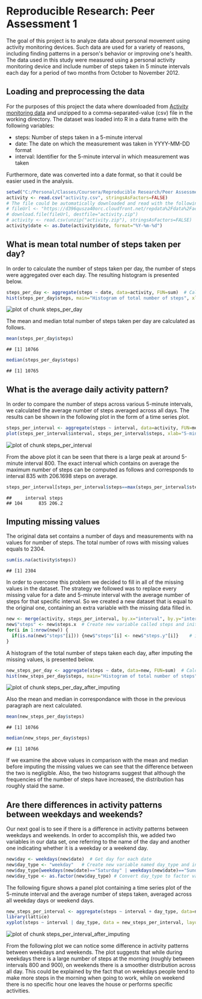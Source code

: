 Reproducible Research: Peer Assessment 1
========================================================
The goal of this project is to analyze data about personal movement using activity monitoring devices. Such data are used for a variety of reasons, including finding patterns in a person's behavior or improving one's health. 
The data used in this study were measured using a personal activity monitoring device and include number of steps taken in 5 minute intervals each day for a period of two months from October to November 2012.


## Loading and preprocessing the data

For the purposes of this project the data where downloaded from [Activity monitoring data](https://d396qusza40orc.cloudfront.net/repdata%2Fdata%2Factivity.zip) and unzipped to a comma-separated-value (csv) file in the working directory. The dataset was loaded into R in a data frame with the following variables:

- steps: Number of steps taken in a 5-minute interval
- date: The date on which the measurement was taken in YYYY-MM-DD format
- interval: Identifier for the 5-minute interval in which measurement was taken

Furthermore, date was converted into a date format, so that it could be easier used in the analysis.


```r
setwd("C:/Personal/Classes/Coursera/Reproducible Research/Peer Assessments/Peer Assessment 1")
activity <- read.csv("activity.csv", stringsAsFactors=FALSE)
# The file could be automatically downloaded and read with the following commands
# fileUrl <- "https://d396qusza40orc.cloudfront.net/repdata%2Fdata%2Factivity.zip"
# download.file(fileUrl, destfile="activity.zip")
# activity <- read.csv(unzip("activity.zip"), stringsAsFactors=FALSE)
activity$date <- as.Date(activity$date, format="%Y-%m-%d")
```

## What is mean total number of steps taken per day?

In order to calculate the number of steps taken per day, the number of steps were aggregated over each day. The resulting histogram is presented below.


```r
steps_per_day <- aggregate(steps ~ date, data=activity, FUN=sum)  # Calculate total number of steps for each day
hist(steps_per_day$steps, main="Histogram of total number of steps", xlab="Steps", breaks=10)
```

![plot of chunk steps_per_day](figure/steps_per_day.png) 

The mean and median total number of steps taken per day are calculated as follows.


```r
mean(steps_per_day$steps)
```

```
## [1] 10766
```

```r
median(steps_per_day$steps)
```

```
## [1] 10765
```

## What is the average daily activity pattern?

In order to compare the number of steps across various 5-minute intervals, we calculated the average number of steps averaged across all days. The results can be shown in the following plot in the form of a time series plot.


```r
steps_per_interval <- aggregate(steps ~ interval, data=activity, FUN=mean)  # Calculate average number of steps for each interval
plot(steps_per_interval$interval, steps_per_interval$steps, xlab="5-minute interval", ylab="Avg number of steps", type="l")
```

![plot of chunk steps_per_interval](figure/steps_per_interval.png) 

From the above plot it can be seen that there is a large peak at around 5-minute interval 800. The exact interval which contains on average the maximum number of steps can be computed as follows and corresponds to interval 835 with 206.1698 steps on average.


```r
steps_per_interval[steps_per_interval$steps==max(steps_per_interval$steps), ]
```

```
##     interval steps
## 104      835 206.2
```

## Imputing missing values

The original data set contains a number of days and measurements with na values for number of steps. The total number of rows with missing values equals to 2304.


```r
sum(is.na(activity$steps))
```

```
## [1] 2304
```

In order to overcome this problem we decided to fill in all of the missing values in the dataset. The strategy we followed was to replace every missing value for a date and 5-minute interval with the average number of steps for that specific interval. So we created a new dataset that is equal to the original one, containing an extra variable with the missing data filled in.


```r
new <- merge(activity, steps_per_interval, by.x="interval", by.y="interval")
new$"steps" <- new$steps.x	# Create new variable called steps and initialize it with original values
for(i in 1:nrow(new)) {
  if(is.na(new$"steps"[i])) {new$"steps"[i] <- new$"steps.y"[i]}	# if steps is NA replace with mean steps for the time interval
}
```

A histogram of the total number of steps taken each day, after imputing the missing values, is presented below.


```r
new_steps_per_day <- aggregate(steps ~ date, data=new, FUN=sum)  # Calculate total number of steps for each day
hist(new_steps_per_day$steps, main="Histogram of total number of steps", xlab="Steps", breaks=10)
```

![plot of chunk steps_per_day_after_imputing](figure/steps_per_day_after_imputing.png) 

Also the mean and median in correspondance with those in the previous paragraph are next calculated.


```r
mean(new_steps_per_day$steps)
```

```
## [1] 10766
```

```r
median(new_steps_per_day$steps)
```

```
## [1] 10766
```
If we examine the above values in comparison with the mean and median before imputing the missing values we can see that the difference between the two is negligible. Also, the two histograms suggest that although the frequencies of the number of steps have increased, the distribution has roughly staid the same.

## Are there differences in activity patterns between weekdays and weekends?

Our next goal is to see if there is a difference in activity patterns between weekdays and weekends. In order to accomplish this, we added two variables in our data set, one referring to the name of the day and another one indicating whether it is a weekday or a weekend day.


```r
new$day <- weekdays(new$date)  # Get day for each date
new$day_type <- "weekday"	# Create new variable named day_type and initialize it with value "weekday"
new$day_type[weekdays(new$date)=="Saturday" | weekdays(new$date)=="Sunday"] <- "weekend"	# If day is Saturday or Sunday update day_type to "weekend"
new$day_type <- as.factor(new$day_type)	# Convert day_type to factor variable
```

The following figure shows a panel plot containing a time series plot of the 5-minute interval and the average number of steps taken, averaged across all weekday days or weekend days.


```r
new_steps_per_interval <- aggregate(steps ~ interval + day_type, data=new, FUN=mean)	# Calculate average number of steps for each interval
library(lattice)
xyplot(steps ~ interval | day_type, data = new_steps_per_interval, layout = c(1,2), xlab="Interval", ylab="Number of steps", type="l")
```

![plot of chunk steps_per_interval_after_imputing](figure/steps_per_interval_after_imputing.png) 

From the following plot we can notice some difference in activity patterns between weekdays and weekends. The plot suggests that while during weekdays there is a large number of steps at the morning (roughly between intervals 800 and 900), on weekends there is a smoother distribution across all day. This could be explained by the fact that on weekdays people tend to make more steps in the morning when going to work, while on weekend there is no specific hour one leaves the house or  performs specific activities.

